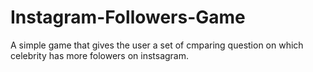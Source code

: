 # Instagram-Followers-Game

A simple game that gives the user a set of cmparing question on which celebrity has more folowers on instsagram.
